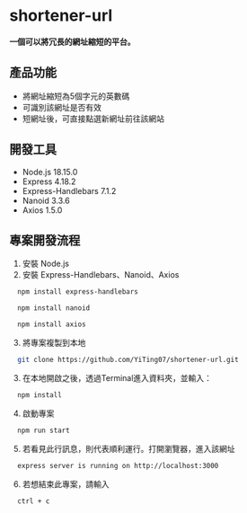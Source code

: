 # shortener-url

**一個可以將冗長的網址縮短的平台。**


## 產品功能
* 將網址縮短為5個字元的英數碼
* 可識別該網址是否有效
* 短網址後，可直接點選新網址前往該網站


## 開發工具
* Node.js 18.15.0
* Express 4.18.2
* Express-Handlebars 7.1.2
* Nanoid 3.3.6
* Axios 1.5.0


## 專案開發流程
1. 安裝 Node.js
2. 安裝 Express-Handlebars、Nanoid、Axios

```bash
  npm install express-handlebars
```

```bash
  npm install nanoid
```

```bash
  npm install axios
```

3. 將專案複製到本地

```bash
  git clone https://github.com/YiTing07/shortener-url.git
```

3. 在本地開啟之後，透過Terminal進入資料夾，並輸入：

```bash
  npm install
```

4. 啟動專案

```bash
  npm run start
```

5. 若看見此行訊息，則代表順利運行。打開瀏覽器，進入該網址

```bash
  express server is running on http://localhost:3000
```

6. 若想結束此專案，請輸入

```bash
  ctrl + c
```
